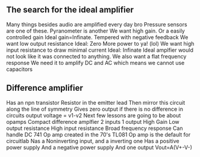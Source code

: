 ## The search for the ideal amplifier

Many things besides audio are amplified every day bro
Pressure sensors are one of these.
Pyranometer is another
We want high gain.
Or a easily controlled gain
Ideal gain=Infinate.
Tempered with negative feedback
We want low output resistance
Ideal: Zero
More power to ya! (lol)
We want high input resistance to draw minimal current
Ideal: Infinate
Ideal amplfier would not look like it was connected to anything.
We also want a flat frequency response
We need it to amplify DC and AC which means we cannot use capacitors

## Difference amplifier

Has an npn transistor
Resistor in the emitter lead
Then mirror this circuit along the line of symmetry
Gives zero output if there is no difference in circuits
output voltage = v1-v2
Next few lessons are going to be about opamps
Compact difference amplfier
2 inputs
1 output
High Gain
Low output resistance
High input resistance
Broad frequency response
Can handle 
DC
741 Op amp created in the 70's
TL081 Op amp is the default for circuitlab
Nas a Noninverting input, and a inverting one
Has a positive power supply
And a negative power supply
And one output
Vout=A(V+-V-)

